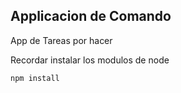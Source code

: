 ## Applicacion de Comando

App de Tareas por hacer 

Recordar instalar los modulos de node 

```
npm install

```